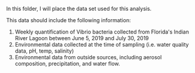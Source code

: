 In this folder, I will place the data set used for this analysis. 

This data should include the following information: 
1. Weekly quantification of Vibrio bacteria collected from Florida's Indian River Lagoon between June 5, 2019 and July 30, 2019
2. Environmental data collected at the time of sampling (i.e. water quality data, pH, temp, salinity)
3. Environmental data from outside sources, including aerosol composition, precipitation, and water flow. 